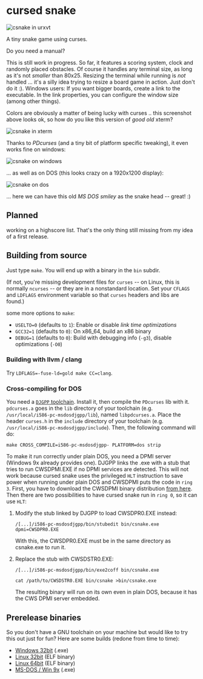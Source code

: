 # cursed snake

![csnake in urxvt](/../screenshots/csnake_0.1_urxvt.png?raw=true
"csnake running in urxvt")

A tiny snake game using curses.

Do you need a manual?

This is still work in progress. So far, it features a scoring system, clock
and randomly placed obstacles. Of course it handles any terminal size, as long
as it's not *smaller* than 80x25. Resizing the terminal while running is *not*
handled ... it's a silly idea trying to resize a board game in action. Just
don't do it :). Windows users: If you want bigger boards, create a link to the
executable. In the link properties, you can configure the window size (among
other things).

Colors are obviously a matter of being lucky with curses .. this screenshot
above looks ok, so how do you like this version of *good old* xterm?

![csnake in xterm](/../screenshots/csnake_0.1_xterm.png?raw=true
"csnake running in xterm")

Thanks to *PDcurses* (and a tiny bit of platform specific tweaking), it even
works fine on windows:

![csnake on windows](/../screenshots/csnake_0.1_cmd.png?raw=true
"csnake running on my windows dev box")

... as well as on DOS (this looks crazy on a 1920x1200 display):

![csnake on dos](/../screenshots/csnake_0.1_dos.png?raw=true
"csnake running in dosbox")

... here we can have this old *MS DOS smiley* as the snake head -- great! :)

## Planned

working on a highscore list. That's the only thing still missing from my idea
of a first release.

## Building from source

Just type `make`. You will end up with a binary in the `bin` subdir.

(If not, you're missing development files for `curses` -- on Linux, this is
normally `ncurses` -- or they are in a nonstandard location. Set your `CFLAGS`
and `LDFLAGS` environment variable so that `curses` headers and libs are
found.)

some more options to `make`:

 - `USELTO=0` (defaults to `1`): Enable or disable *link time optimizations*
 - `GCC32=1` (defaults to `0`): On x86_64, build an x86 binary
 - `DEBUG=1` (defaults to `0`): Build with debugging info (`-g3`),
                                disable optimizations (`-O0`)

### Building with llvm / clang

Try `LDFLAGS=-fuse-ld=gold make CC=clang`.

### Cross-compiling for DOS

You need a [`DJGPP`
toolchain](https://github.com/andrewwutw/build-djgpp/releases). Install it,
then compile the `PDcurses` lib with it. `pdcurses.a` goes in the `lib`
directory of your toolchain (e.g. `/usr/local/i586-pc-msdosdjgpp/lib`), named
`libpdcurses.a`. Place the header `curses.h` in the `include` directory of
your toolchain (e.g. `/usr/local/i586-pc-msdosdjgpp/include`). Then, the
following command will do:

    make CROSS_COMPILE=i586-pc-msdosdjgpp- PLATFORM=dos strip

To make it run correctly under plain DOS, you need a DPMI server (Windows 9x
already provides one). DJGPP links the .exe with a stub that tries to run
CWSDPMI.EXE if no DPMI services are detected. This will not work because
cursed snake uses the privileged `HLT` instruction to save power when running
under plain DOS and CWSDPMI puts the code in `ring 3`. First, you have to
download the CWSDPMI binary distribution
[from here](http://homer.rice.edu/~sandmann/cwsdpmi/). Then there are two
possibilities to have cursed snake run in `ring 0`, so it can use `HLT`:

1. Modify the stub linked by DJGPP to load CWSDPR0.EXE instead:

   `/[...]/i586-pc-msdosdjgpp/bin/stubedit bin/csnake.exe dpmi=CWSDPR0.EXE`

   With this, the CWSDPR0.EXE must be in the same directory as csnake.exe to
   run it.

2. Replace the stub with CWSDSTR0.EXE:

    `/[...]/i586-pc-msdosdjgpp/bin/exe2coff bin/csnake.exe`

    `cat /path/to/CWSDSTR0.EXE bin/csnake >bin/csnake.exe`

   The resulting binary will run on its own even in plain DOS, because it has
   the CWS DPMI server embedded.

## Prerelease binaries

So you don't have a GNU toolchain on your machine but would like to try this
out just for fun? Here are some builds (redone from time to time):

 - [Windows 32bit](/../files/current/win32/csnake.exe?raw=true) (.exe)
 - [Linux 32bit](/../files/current/linux32/csnake?raw=true) (ELF binary)
 - [Linux 64bit](/../files/current/linux64/csnake?raw=true) (ELF binary)
 - [MS-DOS / Win 9x](/../files/current/dos/csnake.exe?raw=true) (.exe)

